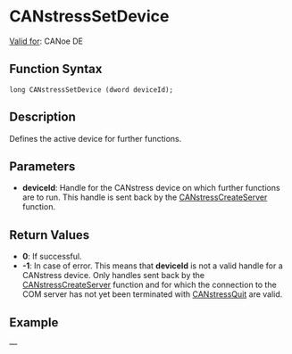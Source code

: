 # CANstressSetDevice

[Valid for](../../../Shared/FeatureAvailability.md): CANoe DE

## Function Syntax

```
long CANstressSetDevice (dword deviceId);
```

## Description

Defines the active device for further functions.

## Parameters

- **deviceId**: Handle for the CANstress device on which further functions are to run. This handle is sent back by the [CANstressCreateServer](CAPLfunctionCANstressCreateServer.md) function.

## Return Values

- **0**: If successful.
- **-1**: In case of error. This means that **deviceId** is not a valid handle for a CANstress device. Only handles sent back by the [CANstressCreateServer](CAPLfunctionCANstressCreateServer.md) function and for which the connection to the COM server has not yet been terminated with [CANstressQuit](CAPLfunctionCANstressQuit.md) are valid.

## Example

—

